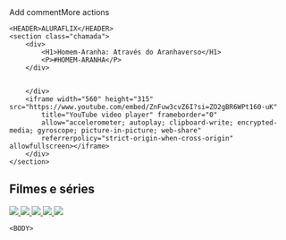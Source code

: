 <html lang="pt-br">Add commentMore actions

<head>
    <link rel="stylesheet" href="style.css" />
    <link rel="preconnect" href="https://fonts.googleapis.com">
<link rel="preconnect" href="https://fonts.gstatic.com" crossorigin>
<link href="https://fonts.googleapis.com/css2?family=Anton&display=swap" rel="stylesheet">
    <title>AluraFlix</title>
</head>

<BODY>

    <HEADER>ALURAFLIX</HEADER>
    <section class="chamada">
        <div>
            <H1>Homem-Aranha: Através do Aranhaverso</H1>
            <P>#HOMEM-ARANHA</P>
        </div>


        </div>
        <iframe width="560" height="315" src="https://www.youtube.com/embed/ZnFuw3cvZ6I?si=ZO2gBR6WPt160-uK"
            title="YouTube video player" frameborder="0"
            allow="accelerometer; autoplay; clipboard-write; encrypted-media; gyroscope; picture-in-picture; web-share"
            referrerpolicy="strict-origin-when-cross-origin" allowfullscreen></iframe>
        </div>
    </section>

<section class="categoria">
<h2>Filmes e séries</h2>
<div class="categorias-videos">
    <a href="https://www.youtube.com/watch?v=JjnzxHdZtYY">
<img src="https://img.youtube.com/vi/JjnzxHdZtYY/maxresdefault.jpg"/>
    </a>
    <a href="https://www.youtube.com/watch?v=ROFnIg4_Uio">
        <img src="https://img.youtube.com/vi/ROFnIg4_Uio/maxresdefault.jpg"/>
            </a>
            <a href="https://www.youtube.com/watch?v=ioeoCbDiMvE">
                <img src="https://img.youtube.com/vi/ioeoCbDiMvE/maxresdefault.jpg"/>
                    </a>
                    <a href="https://www.youtube.com/watch?v=010zK4vO-QE">
                        <img src="https://img.youtube.com/vi/010zK4vO-QE/maxresdefault.jpg"/>
                            </a>
                            <a href="https://www.youtube.com/watch?v=odFYh5LzFi8">
                                <img src="https://img.youtube.com/vi/odFYh5LzFi8/maxresdefault.jpg"/>
                                    </a>
</div>


</section>

    <BODY>


</html>
